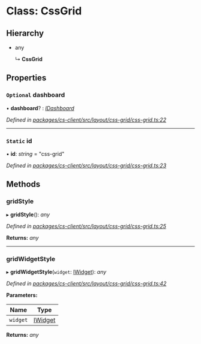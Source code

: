 # Class: CssGrid

## Hierarchy

* any

  ↳ **CssGrid**

## Properties

### `Optional` dashboard

• **dashboard**? : *[IDashboard](../interfaces/_cs_core_src_dashboard_dashboard_.idashboard.md)*

*Defined in [packages/cs-client/src/layout/css-grid/css-grid.ts:22](https://github.com/TNOCS/csnext/blob/34474da7/packages/cs-client/src/layout/css-grid/css-grid.ts#L22)*

___

### `Static` id

▪ **id**: *string* = "css-grid"

*Defined in [packages/cs-client/src/layout/css-grid/css-grid.ts:23](https://github.com/TNOCS/csnext/blob/34474da7/packages/cs-client/src/layout/css-grid/css-grid.ts#L23)*

## Methods

###  gridStyle

▸ **gridStyle**(): *any*

*Defined in [packages/cs-client/src/layout/css-grid/css-grid.ts:25](https://github.com/TNOCS/csnext/blob/34474da7/packages/cs-client/src/layout/css-grid/css-grid.ts#L25)*

**Returns:** *any*

___

###  gridWidgetStyle

▸ **gridWidgetStyle**(`widget`: [IWidget](../interfaces/_cs_core_src_widget_widget_.iwidget.md)): *any*

*Defined in [packages/cs-client/src/layout/css-grid/css-grid.ts:42](https://github.com/TNOCS/csnext/blob/34474da7/packages/cs-client/src/layout/css-grid/css-grid.ts#L42)*

**Parameters:**

Name | Type |
------ | ------ |
`widget` | [IWidget](../interfaces/_cs_core_src_widget_widget_.iwidget.md) |

**Returns:** *any*
